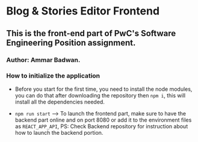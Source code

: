 # Blog & Stories Editor Frontend

## This is the front-end part of PwC's Software Engineering Position assignment.

### Author: Ammar Badwan.

### How to initialize the application

* Before you start for the first time, you need to install the node modules, you can do that after downloading the repository then `npm i`, this will install all the dependencies needed.

* `npm run start` --> To launch the frontend part, make sure to have the backend part online and on port 8080 or add it to the environment files as `REACT_APP_API`, PS: Check Backend repository for instruction about how to launch the backend portion.


